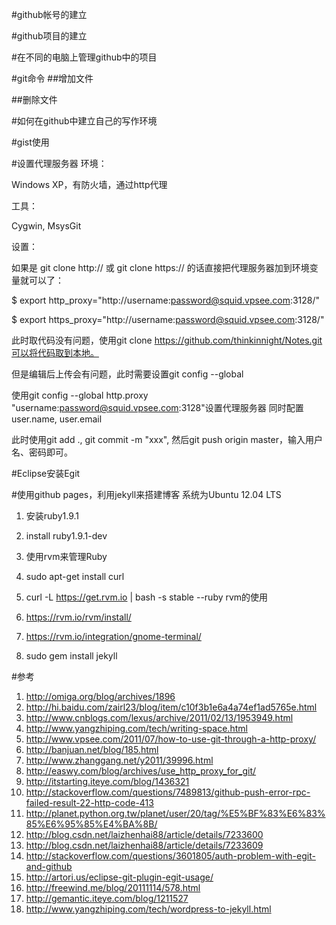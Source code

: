 #github帐号的建立

#github项目的建立

#在不同的电脑上管理github中的项目

#git命令
##增加文件

##删除文件

#如何在github中建立自己的写作环境

#gist使用

#设置代理服务器
环境：

Windows XP，有防火墙，通过http代理

工具：

Cygwin, MsysGit

设置：

如果是 git clone http:// 或 git clone https:// 的话直接把代理服务器加到环境变量就可以了：

$ export http_proxy="http://username:password@squid.vpsee.com:3128/"

$ export https_proxy="http://username:password@squid.vpsee.com:3128/"

此时取代码没有问题，使用git clone https://github.com/thinkinnight/Notes.git可以将代码取到本地。

但是编辑后上传会有问题，此时需要设置git config --global

使用git config --global http.proxy "username:password@squid.vpsee.com:3128"设置代理服务器
同时配置user.name, user.email

此时使用git add ., git commit -m "xxx", 然后git push origin master，输入用户名、密码即可。

#Eclipse安装Egit

#使用github pages，利用jekyll来搭建博客
系统为Ubuntu 12.04 LTS
1. 安装ruby1.9.1
2. install ruby1.9.1-dev
3. 使用rvm来管理Ruby
4. sudo apt-get install curl
5. curl -L https://get.rvm.io | bash -s stable --ruby
rvm的使用 
1. https://rvm.io/rvm/install/
2. https://rvm.io/integration/gnome-terminal/

6. sudo gem install jekyll

#参考
1. http://omiga.org/blog/archives/1896
2. http://hi.baidu.com/zairl23/blog/item/c10f3b1e6a4a74ef1ad5765e.html
3. http://www.cnblogs.com/lexus/archive/2011/02/13/1953949.html
4. http://www.yangzhiping.com/tech/writing-space.html
5. http://www.vpsee.com/2011/07/how-to-use-git-through-a-http-proxy/
6. http://banjuan.net/blog/185.html
7. http://www.zhanggang.net/y2011/39996.html
8. http://easwy.com/blog/archives/use_http_proxy_for_git/
9. http://itstarting.iteye.com/blog/1436321
10. http://stackoverflow.com/questions/7489813/github-push-error-rpc-failed-result-22-http-code-413
11. http://planet.python.org.tw/planet/user/20/tag/%E5%BF%83%E6%83%85%E6%95%85%E4%BA%8B/
12. http://blog.csdn.net/laizhenhai88/article/details/7233600
13. http://blog.csdn.net/laizhenhai88/article/details/7233609
14. http://stackoverflow.com/questions/3601805/auth-problem-with-egit-and-github
15. http://artori.us/eclipse-git-plugin-egit-usage/
16. http://freewind.me/blog/20111114/578.html
17. http://gemantic.iteye.com/blog/1211527
18. http://www.yangzhiping.com/tech/wordpress-to-jekyll.html

